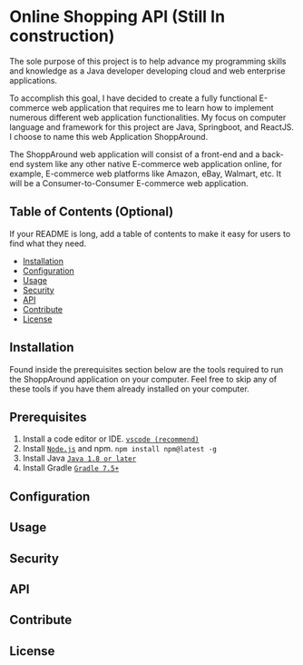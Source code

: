 # Online Shopping API (Still In construction)
The sole purpose of this project is to help advance my programming skills and knowledge as a Java developer developing cloud and web enterprise applications. 

To accomplish this goal, I have decided to create a fully functional E-commerce web application that requires me to learn how to implement numerous different web application functionalities. My focus on computer language and framework for this project are Java, Springboot, and ReactJS. I choose to name this web Application ShoppAround.

The ShoppAround web application will consist of a front-end and a back-end system like any other native E-commerce web application online, for example, E-commerce web platforms like Amazon, eBay, Walmart, etc. It will be a Consumer-to-Consumer E-commerce web application.

## Table of Contents (Optional)

If your README is long, add a table of contents to make it easy for users to find what they need.

- [Installation](#installation)
- [Configuration](#Configuration)
- [Usage](#Usage)
- [Security](#Security)
- [API](#Security)
- [Contribute](#Security)
- [License](#license)

## Installation 
Found inside the prerequisites section below are the tools required to run the ShoppAround application on your computer. Feel free to skip any of these tools if you have them already installed on your computer.
## Prerequisites
1. Install a code editor or IDE. [`vscode (recommend)`](https://code.visualstudio.com/download)
2. Install [`Node.js`](https://nodejs.org/en/download) and npm.
`npm install npm@latest -g`
3. Install Java [`Java 1.8 or later`](https://gradle.org/install/) 
4. Install Gradle [`Gradle 7.5+`](https://gradle.org/install/)
## Configuration
## Usage
## Security
## API
## Contribute
## License
